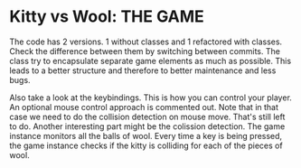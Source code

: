 # Kitty vs Wool: THE GAME

The code has 2 versions. 1 without classes and 1 refactored with classes. Check the difference between them by switching between commits. The class try to encapsulate separate game elements as much as possible. This leads to a better structure and therefore to better maintenance and less bugs. 

Also take a look at the keybindings. This is how you can control your player. An optional mouse control approach is commented out. Note that in that case we need to do the collision detection on mouse move. That's still left to do. Another interesting part might be the colission detection. The game instance monitors all the balls of wool. Every time a key is being pressed, the game instance checks if the kitty is colliding for each of the pieces of wool.